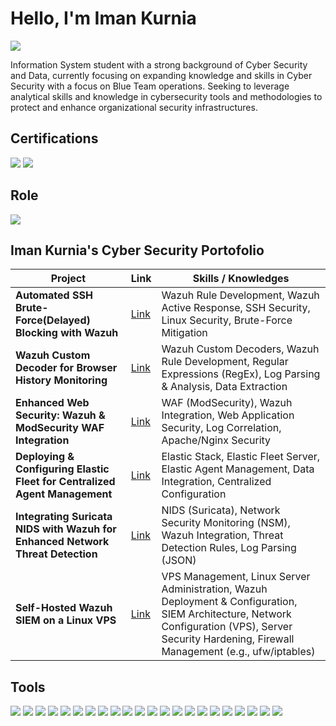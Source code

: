 # Hello, I'm Iman Kurnia 
<a href="https://linkedin.com/in/imankrnia/"><img src="https://img.shields.io/badge/-LinkedIn-0072b1?&style=for-the-badge&logo=linkedin&logoColor=white" /></a>

Information System student with a strong background of Cyber Security and Data, currently focusing on expanding knowledge and skills in Cyber Security with a focus on Blue Team operations. Seeking to leverage analytical skills and knowledge in cybersecurity tools and methodologies to protect and enhance organizational security infrastructures.

## Certifications
<div>
  <img src="https://img.shields.io/badge/-Certified_Ethical_Hacker_(CEH)-CC0000?&style=for-the-badge&logoColor=white&labelColor=CC0000&label=EC-Council" />
  <img src="https://img.shields.io/badge/-Computer Forensic Hacking Investigator_(CHFI)-0A66C2?&style=for-the-badge&logoColor=white&labelColor=0A66C2&label=EC-Council" />
</div>

## Role 
<div >
    <img src="https://img.shields.io/badge/-Blue_Team-0A66C2?&style=for-the-badge&logoColor=white" />
</div>

## Iman Kurnia's Cyber Security Portofolio

| Project                                         | Link         | Skills / Knowledges         |
|-----------------------------------------------|----------------------------|---------------------------|
| **Automated SSH Brute-Force(Delayed) Blocking with Wazuh** | <a href="https://github.com/5thWindShadow/Iman_Portofolio/tree/main/Wazuh_SSH_Bruteforce">Link</a> | Wazuh Rule Development, Wazuh Active Response, SSH Security, Linux Security, Brute-Force Mitigation |
| **Wazuh Custom Decoder for Browser History Monitoring**      |<a href="https://github.com/5thWindShadow/Iman_Portofolio/tree/main/Wazuh_Custom_Decoder_History_Browser">Link</a>| Wazuh Custom Decoders, Wazuh Rule Development, Regular Expressions (RegEx), Log Parsing & Analysis, Data Extraction|
| **Enhanced Web Security: Wazuh & ModSecurity WAF Integration**    | <a href="https://google.com">Link</a>| WAF (ModSecurity), Wazuh Integration, Web Application Security, Log Correlation, Apache/Nginx Security |
| **Deploying & Configuring Elastic Fleet for Centralized Agent Management**                  | <a href="https://google.com">Link</a>| Elastic Stack, Elastic Fleet Server, Elastic Agent Management, Data Integration, Centralized Configuration |
| **Integrating Suricata NIDS with Wazuh for Enhanced Network Threat Detection** | <a href="https://google.com">Link</a>| NIDS (Suricata), Network Security Monitoring (NSM), Wazuh Integration, Threat Detection Rules, Log Parsing (JSON) |
| **Self-Hosted Wazuh SIEM on a Linux VPS**          | <a href="https://google.com">Link</a>| VPS Management, Linux Server Administration, Wazuh Deployment & Configuration, SIEM Architecture, Network Configuration (VPS), Server Security Hardening, Firewall Management (e.g., ufw/iptables) |

## Tools
<div>
    <img src="https://img.shields.io/badge/-Wazuh-005571?&style=for-the-badge&logoColor=white" />
    <img src="https://img.shields.io/badge/-ElasticSearch-005571?&style=for-the-badge&logo=Elastic&logoColor=white" />
    <img src="https://img.shields.io/badge/-Wireshark-1679A7?&style=for-the-badge&logo=Wireshark&logoColor=white" />
    <img src="https://img.shields.io/badge/-Suricata-EF3B2D?&style=for-the-badge&logo=Suricata&logoColor=white" />
    <img src="https://img.shields.io/badge/-Nmap-004d7a?&style=for-the-badge&logoColor=white" />
    <img src="https://img.shields.io/badge/-OpenVAS-48A348?&style=for-the-badge&logoColor=white" />
    <img src="https://img.shields.io/badge/-Nessus-005E8A?&style=for-the-badge&logoColor=white" />
    <img src="https://img.shields.io/badge/-OWASP_ZAP-231F20?&style=for-the-badge&logoColor=white" />
    <img src="https://img.shields.io/badge/-ModSecurity-FF5733?&style=for-the-badge&logoColor=white" />
    <img src="https://img.shields.io/badge/-OpenCTI-3A83F1?&style=for-the-badge&logoColor=white" />
  <img src="https://img.shields.io/badge/-Docker-2496ED?&style=for-the-badge&logo=Docker&logoColor=white" />
  <img src="https://img.shields.io/badge/-VirtualBox-183A61?&style=for-the-badge&logo=VirtualBox&logoColor=white" />
  <img src="https://img.shields.io/badge/-Burp_Suite-FF6F00?&style=for-the-badge&logoColor=white" />
  <img src="https://img.shields.io/badge/-sqlmap-000000?&style=for-the-badge&logoColor=white" />
  <img src="https://img.shields.io/badge/-Metasploit-005F87?&style=for-the-badge&logoColor=white" />
  <img src="https://img.shields.io/badge/-n8n-00B2A9?&style=for-the-badge&logo=n8n&logoColor=white" />
  <img src="https://img.shields.io/badge/-Ollama-000000?&style=for-the-badge&logo=Ollama&logoColor=white" />
  <img src="https://img.shields.io/badge/-Python-3776AB?&style=for-the-badge&logo=Python&logoColor=white" />
  <img src="https://img.shields.io/badge/-Bash-4EAA25?&style=for-the-badge&logo=GNU%20Bash&logoColor=white" />
  <img src="https://img.shields.io/badge/-JavaScript-F7DF1E?&style=for-the-badge&logo=JavaScript&logoColor=black" />
  <img src="https://img.shields.io/badge/-PHP-777BB4?&style=for-the-badge&logo=PHP&logoColor=white" />
  <img src="https://img.shields.io/badge/-HTML5-E34F26?&style=for-the-badge&logo=HTML5&logoColor=white" />
</div>



